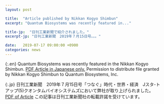 ```yaml
---
layout: post

title:  "Article published by Nikkan Kogyo Shimbun"
excerpt: "Quantum Biosystems was recently featured in..."

title-jp:  "日刊工業新聞で紹介されました。"
excerpt-jp: "日刊工業新聞　2019年７月15日号。。。"

date:   2019-07-17 09:00:00 +0900
categories: news
---
```


{:.en}
Quantum Biosystems was recently featured in the Nikkan Kogyo Shimbun.
[PDF Article in Japanese only.](/download/pdf/2019-07-15_Nikkan_Kogyo_Shinbun_Quantum_Biosystems.pdf)
Permission to distribute file granted by Nikkan Kogyo Shimbun to Quantum Biosystems, Inc. 


{:.jp}
日刊工業新聞　2019年７月15日号「つなぐ」時代・世界・経済　Jスタ-トアップ(5)クオンタムバイオシステムズにおいて弊社が取り上げられました。
[PDF of Article](/download/pdf/2019-07-15_Nikkan_Kogyo_Shinbun_Quantum_Biosystems.pdf)
この記事は日刊工業新聞社の転載許諾を受けています。
